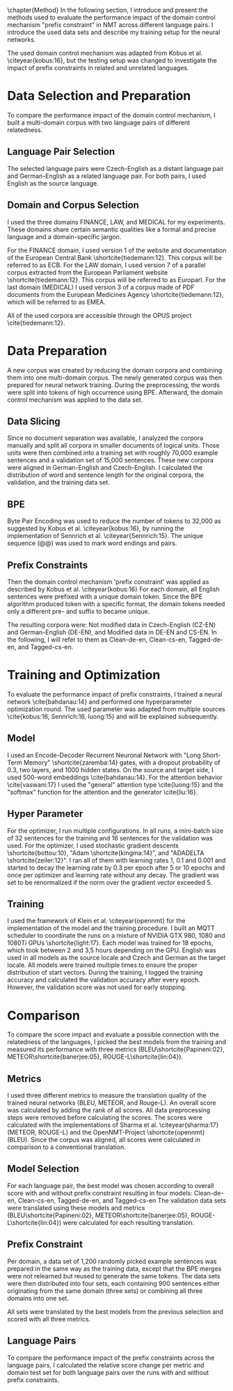 \chapter{Method}
In the following section, I introduce and present the methods used to evaluate the performance impact of the domain control mechanism "prefix constraint" in NMT across different language pairs.
I introduce the used data sets and describe my training setup for the neural networks.

The used domain control mechanism was adapted from Kobus et al. \citeyear{kobus:16}, but the testing setup was changed to investigate the impact of prefix constraints in related and unrelated languages.

# Data Selection and Preparation
To compare the performance impact of the domain control mechanism, I built a multi-domain corpus with two language pairs of different relatedness.

## Language Pair Selection
The selected language pairs were Czech-English as a distant language pair and German-English as a related language pair.
For both pairs, I used English as the source language.

## Domain and Corpus Selection
I used the three domains FINANCE, LAW, and MEDICAL for my experiments.
These domains share certain semantic qualities like a formal and precise language and a domain-specific jargon.

For the FINANCE domain, I used version 1 of the website and documentation of the European Central Bank \shortcite{tiedemann:12}. This corpus will be referred to as ECB.
For the LAW domain, I used version 7 of a parallel corpus extracted from the European Parliament website \shortcite{tiedemann:12}. This corpus will be referred to as Europarl.
For the last domain (MEDICAL) I used version 3 of a corpus made of PDF documents from the European Medicines Agency \shortcite{tiedemann:12}, which will be referred to as EMEA.

All of the used corpora are accessible through the OPUS project \cite{tiedemann:12}.

# Data Preparation
A new corpus was created by reducing the domain corpora and combining them into one multi-domain corpus.
The newly generated corpus was then prepared for neural network training. During the preprocessing, the words were split into tokens of high occurrence using BPE. Afterward, the domain control mechanism was applied to the data set.

## Data Slicing
Since no document separation was available, I analyzed the corpora manually and split all corpora in smaller documents of logical units.
Those units were then combined into a training set with roughly 70,000 example sentences and a validation set of 15,000 sentences.
These new corpora were aligned in German-English and Czech-English.
I calculated the distribution of word and sentence length for the original corpora, the validation, and the training data set.

## BPE
Byte Pair Encoding was used to reduce the number of tokens to 32,000 as suggested by Kobus et al. \citeyear{kobus:16}, by running the implementation of Sennrich et al. \citeyear{Sennrich:15}.
The unique sequence (@@) was used to mark word endings and pairs.

## Prefix Constraints
Then the domain control mechanism 'prefix constraint' was applied as described by Kobus et al. \citeyear{kobus:16}
For each domain, all English sentences were prefixed with a unique domain token.
Since the BPE algorithm produced token with a specific format, the domain tokens needed only a different pre- and suffix to became unique.

The resulting corpora were: Not modified data in Czech-English (CZ-EN) and German-English (DE-EN), and Modified data in DE-EN and CS-EN.
In the following, I will refer to them as Clean-de-en, Clean-cs-en, Tagged-de-en, and Tagged-cs-en.

# Training and Optimization
To evaluate the performance impact of prefix constraints, I trained a neural network \cite{bahdanau:14} and performed one hyperparameter optimization round. The used parameter was adapted from multiple sources \cite{kobus:16, Sennrich:16, luong:15} and will be explained subsequently.

## Model
I used an Encode-Decoder Recurrent Neuronal Network with "Long Short-Term Memory" \shortcite{zaremba:14} gates, with a dropout probability of 0.3, two layers, and 1000 hidden states.
On the source and target side, I used 500-word embeddings \cite{bahdanau:14}.
For the attention behavior \cite{vaswani:17} I used the "general" attention type \cite{luong:15} and the "softmax"  function for the attention and the generator \cite{liu:16}.

## Hyper Parameter
For the optimizer, I run multiple configurations.
In all runs, a mini-batch size of 32 sentences for the training and 16 sentences for the validation was used.
For the optimizer, I used stochastic gradient descents \shortcite{bottou:10}, "Adam \shortcite{kingma:14}", and "ADADELTA \shortcite{zeiler:12}".
I ran all of them with learning rates 1, 0.1 and 0.001 and started to decay the learning rate by 0.3 per epoch after 5 or 10 epochs and once per optimizer and learning rate without any decay.
The gradient was set to be renormalized if the norm over the gradient vector exceeded 5.

## Training
I used the framework of Klein et al. \citeyear{opennmt} for the implementation of the model and the training procedure.
I built an MQTT scheduler to coordinate the runs on a mixture of NVIDIA GTX 980, 1080 and 1080Ti GPUs \shortcite{light:17}.
Each model was trained for 18 epochs, which took between 2 and 3,5 hours depending on the GPU.
English was used in all models as the source locale and Czech and German as the target locale.
All models were trained multiple times to ensure the proper distribution of start vectors.
During the training, I logged the training accuracy and calculated the validation accuracy after every epoch.
However, the validation score was not used for early stopping.

# Comparison
To compare the score impact and evaluate a possible connection with the relatedness of the languages, I picked the best models from the training and measured its performance with three metrics (BLEU\shortcite{Papineni:02}, METEOR\shortcite{banerjee:05}, ROUGE-L\shortcite{lin:04}).

## Metrics
I used three different metrics to measure the translation quality of the trained neural networks (BLEU, METEOR, and Rouge-L).
An overall score was calculated by adding the rank of all scores.
All data preprocessing steps were removed before calculating the scores.
The scores were calculated with the implementations of Sharma et al. \citeyear{sharma:17}(METEOR, ROUGE-L) and the OpenNMT-Project \shortcite{opennmt} (BLEU).
Since the corpus was aligned, all scores were calculated in comparison to a conventional translation.

## Model Selection
For each language pair, the best model was chosen according to overall score with and without prefix constraint resulting in four models: Clean-de-en, Clean-cs-en, Tagged-de-en, and Tagged-cs-en
The validation data sets were translated using these models and metrics (BLEU\shortcite{Papineni:02}, METEOR\shortcite{banerjee:05}, ROUGE-L\shortcite{lin:04}) were calculated for each resulting translation.

## Prefix Constraint
Per domain, a data set of 1,200 randomly picked example sentences was prepared in the same way as the training data, except that the BPE merges were not relearned but reused to generate the same tokens.
The data sets were then distributed into four sets, each containing 900 sentences either originating from the same domain (three sets) or combining all three domains into one set.

All sets were translated by the best models from the previous selection and scored with all three metrics.

## Language Pairs
To compare the performance impact of the prefix constraints across the language pairs, I calculated the relative score change per metric and domain test set for both language pairs over the runs with and without prefix constraints.
